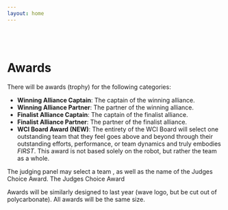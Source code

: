 ```yaml
---
layout: home
---
```

<br />
<br />

# Awards

There will be awards (trophy) for the following categories:
- **Winning Alliance Captain**: The captain of the winning alliance.
- **Winning Alliance Partner**: The partner of the winning alliance.
- **Finalist Alliance Captain**: The captain of the finalist alliance.
- **Finalist Alliance Partner**: The partner of the finalist alliance.
- **WCI Board Award (NEW)**: The entirety of the WCI Board will select one outstanding team that they feel goes above and beyond through their outstanding efforts, performance, or team dynamics and truly embodies _FIRST_. This award is not based solely on the robot, but rather the team as a whole. 

The judging panel may select a team , as well as the name of the Judges Choice Award. The
Judges Choice Award 

Awards will be similarly designed to last year (wave logo, but be cut out of polycarbonate). All awards will be the same size.